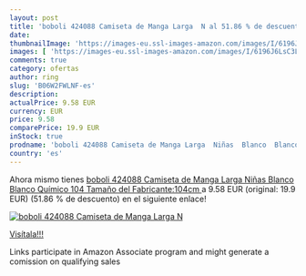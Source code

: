 ```yaml
---
layout: post
title: 'boboli 424088 Camiseta de Manga Larga  N al 51.86 % de descuento'
date: 
thumbnailImage: 'https://images-eu.ssl-images-amazon.com/images/I/6196J6LsC3L._SL200_.jpg'
images: [ 'https://images-eu.ssl-images-amazon.com/images/I/6196J6LsC3L._SL200_.jpg' ]
comments: true
category: ofertas
author: ring
slug: 'B06W2FWLNF-es'
description:
actualPrice: 9.58 EUR
currency: EUR
price: 9.58
comparePrice: 19.9 EUR
inStock: true
prodname: 'boboli 424088 Camiseta de Manga Larga  Niñas  Blanco  Blanco Químico   104  Tamaño del Fabricante:104cm '
country: 'es'
---
```


Ahora mismo tienes [boboli 424088 Camiseta de Manga Larga  Niñas  Blanco  Blanco Químico   104  Tamaño del Fabricante:104cm ](https://www.amazon.es/dp/B06W2FWLNF/?tag=tolees-21) a 9.58 EUR (original: 19.9 EUR) (51.86 %  de descuento) en el siguiente enlace!

[![boboli 424088 Camiseta de Manga Larga  N](https://images-eu.ssl-images-amazon.com/images/I/6196J6LsC3L._SL200_.jpg)](https://www.amazon.es/dp/B06W2FWLNF/?tag=tolees-21)

[Visítala!!!](https://www.amazon.es/dp/B06W2FWLNF/?tag=tolees-21)

Links participate in Amazon Associate program and might generate a comission on qualifying sales
